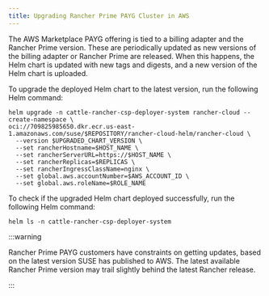 ```yaml
---
title: Upgrading Rancher Prime PAYG Cluster in AWS
---
```


The AWS Marketplace PAYG offering is tied to a billing adapter and the Rancher Prime version. These are periodically updated as new versions of the billing adapter or Rancher Prime are released. When this happens, the Helm chart is updated with new tags and digests, and a new version of the Helm chart is uploaded.

To upgrade the deployed Helm chart to the latest version, run the following Helm command:

```shell
helm upgrade -n cattle-rancher-csp-deployer-system rancher-cloud --create-namespace \
oci://709825985650.dkr.ecr.us-east-1.amazonaws.com/suse/$REPOSITORY/rancher-cloud-helm/rancher-cloud \
  --version $UPGRADED_CHART_VERSION \
  --set rancherHostname=$HOST_NAME \
  --set rancherServerURL=https://$HOST_NAME \
  --set rancherReplicas=$REPLICAS \
  --set rancherIngressClassName=nginx \
  --set global.aws.accountNumber=$AWS_ACCOUNT_ID \
  --set global.aws.roleName=$ROLE_NAME
```

To check if the upgraded Helm chart deployed successfully, run the following Helm command:

```shell
helm ls -n cattle-rancher-csp-deployer-system
```

:::warning

Rancher Prime PAYG customers have constraints on getting updates, based on the latest version SUSE has published to AWS. The latest available Rancher Prime version may trail slightly behind the latest Rancher release.

:::
